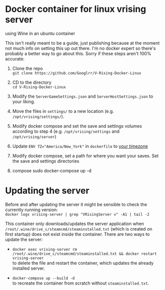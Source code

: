 # Docker container for linux vrising server 

using Wine in an ubuntu container

This isn't really meant to be a guide, just publishing because at the moment not much info on setting this up out there. I'm no docker expert so there's probably a better way to go about this. Sorry if these steps aren't 100% accurate: 

1. Clone the repo  
`git clone https://github.com/Googlrr/V-Rising-Docker-Linux`

2. CD to the directory  
`cd V-Rising-Docker-Linux`

3. Modify the `ServerGameSettings.json` and `ServerHostSettings.json` to your liking.

4. Move the files in `settings/` to a new location (e.g. `/opt/vrising/settings/`).
 
5. Modify docker compose and set the save and settings volumes according to step 4 (e.g. `/opt/vrising/settings` and `/opt/vrising/server`)

6. Update `ENV TZ="America/New_York"` in `dockerfile` to [your timezone](https://en.wikipedia.org/wiki/List_of_tz_database_time_zones)

7. Modify docker compose, set a path for where you want your saves. Set the save and settings directories

8. compose
sudo docker-compose up -d 


# Updating the server
Before and after updating the server it might be sensible to check the currently running version:  
`docker logs vrising-server | grep "VRisingServer v" -A1 | tail -2` 

This container only downloads/updates the server application when `/root/.wine/drive_c/steamcmd/steaminstalled.txt` (which is created on first startup) does not exist inside the container. There are two ways to update the server:
- `docker exec vrising-server rm /root/.wine/drive_c/steamcmd/steaminstalled.txt && docker restart vrising-server`  
to delete the file and restart the container, which updates the already installed server.  

- `docker-compose up --build -d`  
to recreate the container from scratch without `steaminstalled.txt`.
